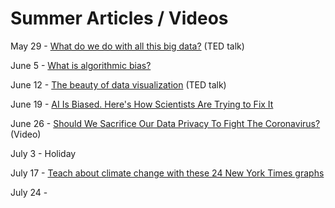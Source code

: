 # Summer Articles / Videos

May 29 - [What do we do with all this big data?](https://www.ted.com/talks/susan_etlinger_what_do_we_do_with_all_this_big_data/transcript#t-26273) (TED talk)

June 5 - [What is algorithmic bias?](https://bdtechtalks.com/2018/03/26/racist-sexist-ai-deep-learning-algorithms/)

June 12 - [The beauty of data visualization](https://www.ted.com/talks/david_mccandless_the_beauty_of_data_visualization/transcript) (TED talk)

June 19 - [AI Is Biased. Here's How Scientists Are Trying to Fix It](https://www.wired.com/story/ai-biased-how-scientists-trying-fix/)

June 26 - [Should We Sacrifice Our Data Privacy To Fight The Coronavirus?](https://fivethirtyeight.com/videos/should-we-sacrifice-our-data-privacy-to-fight-the-coronavirus/) (Video)

July 3 - Holiday

July 17 - [Teach about climate change with these 24 New York Times graphs](https://www.nytimes.com/2019/02/28/learning/teach-about-climate-change-with-these-24-new-york-times-graphs.html)

July 24 - 
